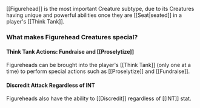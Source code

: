 [[Figurehead]] is the most important Creature subtype, due to its Creatures having unique and powerful abilities once they are [[Seat|seated]] in a player's [[Think Tank]]. 


### What makes Figurehead Creatures special?

#### Think Tank Actions: Fundraise and [[Proselytize]]

Figureheads can be brought into the player's [[Think Tank]] (only one at a time) to perform special actions such as [[Proselytize]] and [[Fundraise]].

#### Discredit Attack Regardless of INT

Figureheads also have the ability to [[Discredit]] regardless of [[INT]] stat.


